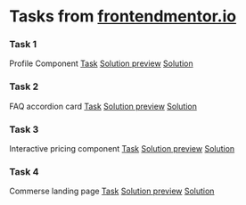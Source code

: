 # Tasks from [frontendmentor.io](https://www.frontendmentor.io/)
### Task 1
Profile Component [Task](https://www.frontendmentor.io/challenges/profile-card-component-cfArpWshJ/hub/profile-component-layout-using-html-and-css-6V3xuWvM7) [Solution preview](https://tydusgg.github.io/frontend-mentor-works/) [Solution](https://github.com/tydusgg/frontend-mentor-works/tree/task_1)
### Task 2
FAQ accordion card [Task](https://www.frontendmentor.io/challenges/faq-accordion-card-XlyjD0Oam) [Solution preview](https://optimistic-mcclintock-1733c3.netlify.app/) [Solution](https://github.com/tydusgg/frontend-mentor-works/tree/task_2)
### Task 3
Interactive pricing component [Task](https://www.frontendmentor.io/challenges/interactive-pricing-component-t0m8PIyY8) [Solution preview](https://silly-jones-7c9c2c.netlify.app/) [Solution](https://github.com/tydusgg/frontend-mentor-works/tree/task_3)
### Task 4
Commerse landing page [Task](https://www.frontendmentor.io/challenges/blogr-landing-page-EX2RLAApP) [Solution preview](https://frontend-mentor-task-4.netlify.app//) [Solution](https://github.com/tydusgg/frontend-mentor-works/tree/task_4)

